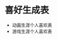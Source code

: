 <!--
 * @Author: kasuie
 * @Date: 2024-04-26 11:51:38
 * @LastEditors: kasuie
 * @LastEditTime: 2024-05-08 11:27:16
 * @Description:
-->

# 喜好生成表

- 动画生涯个人喜欢表
- 游戏生涯个人喜欢表

